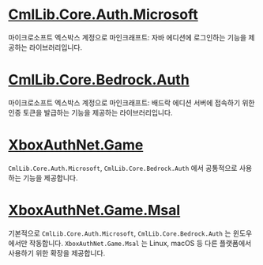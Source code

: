 # [CmlLib.Core.Auth.Microsoft](./CmlLib.Core.Auth.Microsoft/Home.md)

마이크로소프트 엑스박스 계정으로 마인크래프트: 자바 에디션에 로그인하는 기능을 제공하는 라이브러리입니다.

# [CmlLib.Core.Bedrock.Auth](./CmlLib.Core.Bedrock.Auth/Home.md)

마이크로소프트 엑스박스 계정으로 마인크래프트: 배드락 에디션 서버에 접속하기 위한 인증 토큰을 발급하는 기능을 제공하는 라이브러리입니다.

# [XboxAuthNet.Game](./XboxAuthNet.Game/Home.md)

`CmlLib.Core.Auth.Microsoft`, `CmlLib.Core.Bedrock.Auth` 에서 공통적으로 사용하는 기능을 제공합니다. 

# [XboxAuthNet.Game.Msal](./XboxAuthNet.Game.Msal/Home.md)

기본적으로 `CmlLib.Core.Auth.Microsoft`, `CmlLib.Core.Bedrock.Auth` 는 윈도우에서만 작동합니다. `XboxAuthNet.Game.Msal` 는 Linux, macOS 등 다른 플랫폼에서 사용하기 위한 확장을 제공합니다.
